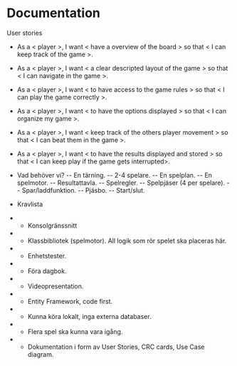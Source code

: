 # Documentation

User stories
- As a < player >, I want < have a overview of the board > so that < I can keep track of the game >.
- As a < player >, I want < a clear descripted layout of the game > so that < I can navigate in the game >.
- As a < player >, I want < to have access to the game rules > so that < I can play the game correctly >.
- As a < player >, I want < to have the options displayed > so that < I can organize my game >.
- As a < player >, I want < keep track of the others player movement > so that < I can beat them in the game >.
- As a < player >, I want < to have the results displayed and stored > so that < I can keep play if the game gets interrupted>.


- Vad behöver vi?
-- En tärning.
-- 2-4 spelare.
-- En spelplan.
-- En spelmotor.
-- Resultattavla.
-- Spelregler.
-- Spelpjäser (4 per spelare).
-- Spar/laddfunktion.
-- Pjäsbo.
-- Start/slut.


- Kravlista
- - Konsolgränssnitt
- - Klassbibliotek (spelmotor). All logik som rör spelet ska placeras här.
- - Enhetstester.
- - Föra dagbok.
- - Videopresentation.
- - Entity Framework, code first.
- - Kunna köra lokalt, inga externa databaser.
- - Flera spel ska kunna vara igång. 
- - Dokumentation i form av User Stories, CRC cards, Use Case diagram.

